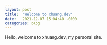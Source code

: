 ```yaml
---
layout: post
title:  "Welcome to xhuang.dev"
date:   2021-12-07 15:04:40 -0500
categories: blog
---
```

Hello, welcome to xhuang.dev, my personal site.
